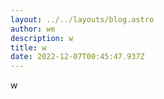 ```yaml
---
layout: ../../layouts/blog.astro
author: we
description: w
title: w
date: 2022-12-07T00:45:47.937Z
---
```

w